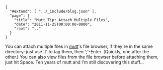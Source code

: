 
    {
      "#extend": [ "../_include/blog.json" ],
      "page": {
        "title": "Mutt Tip: Attach Multiple Files",
        "date": "2011-11-25T00:00:00-0000",
        "root": ".."
      }
    }

You can attach multiple files in [mutt](http://www.mutt.org/)'s file browser, if they're in the same directory: just use 't' to tag them, then ';'-Enter. (Quickly, one after the other.) You can also view files from the file browser before attaching them, just hit Space. Ten years of mutt and I'm still discovering this stuff...

